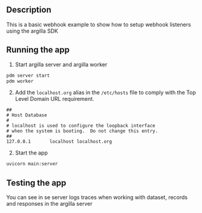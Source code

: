 ## Description

This is a basic webhook example to show how to setup webhook listeners  using the argilla SDK

## Running the app

1. Start argilla server and argilla worker
```bash
pdm server start
pdm worker
```

2. Add the `localhost.org` alias in the `/etc/hosts` file to comply with the Top Level Domain URL requirement.
```
##
# Host Database
#
# localhost is used to configure the loopback interface
# when the system is booting.  Do not change this entry.
##
127.0.0.1       localhost localhost.org
```

2. Start the app
```bash
uvicorn main:server
```

## Testing the app

You can see in se server logs traces when working with dataset, records and responses in the argilla server
